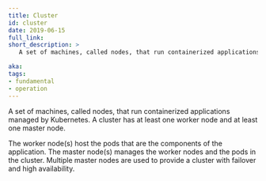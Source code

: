 ```yaml
---
title: Cluster
id: cluster
date: 2019-06-15
full_link:
short_description: >
   A set of machines, called nodes, that run containerized applications managed by Kubernetes. A cluster has at least one worker node and at least one master node.

aka:
tags:
- fundamental
- operation
---
```

A set of machines, called nodes, that run containerized applications managed by Kubernetes. A cluster has at least one worker node and at least one master node.

<!--more-->
The worker node(s) host the pods that are the components of the application. The master node(s) manages the worker nodes and the pods in the cluster. Multiple master nodes are used to provide a cluster with failover and high availability.
